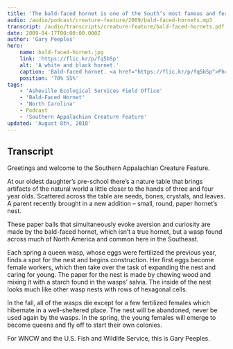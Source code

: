 ```yaml
---
title: 'The bald-faced hornet is one of the South’s most famous and feared insects'
audio: /audio/podcast/creature-feature/2009/bald-faced-hornets.mp3
transcript: /audio/transcripts/creature-feature/bald-faced-hornets.pdf
date: 2009-04-17T00:00:00.000Z
author: 'Gary Peeples'
hero:
    name: bald-faced-hornet.jpg
    link: 'https://flic.kr/p/fq5bSp'
    alt: 'A white and black hornet.'
    caption: 'Bald-faced hornet. <a href="https://flic.kr/p/fq5bSp">Photo</a> by Carin Rhoden, CC BY-NC-ND 2.0.'
    position: '70% 55%'
tags:
    - 'Asheville Ecological Services Field Office'
    - 'Bald-Faced Hornet'
    - 'North Carolina'
    - Podcast
    - 'Southern Appalachian Creature Feature'
updated: 'August 8th, 2018'
---
```


## Transcript

Greetings and welcome to the Southern Appalachian Creature Feature.

At our oldest daughter’s pre-school there’s a nature table that brings artifacts of the natural world a little closer to the hands of three and four year olds. Scattered across the table are seeds, bones, crystals, and leaves. A parent recently brought in a new addition – small, round, paper hornet’s nest.

These paper balls that simultaneously evoke aversion and curiosity are made by the bald-faced hornet, which isn’t a true hornet, but a wasp found across much of North America and common here in the Southeast.

Each spring a queen wasp, whose eggs were fertilized the previous year, finds a spot for the nest and begins construction. Her first eggs become female workers, which then take over the task of expanding the nest and caring for young. The paper for the nest is made by chewing wood and mixing it with a starch found in the wasps’ salvia. The inside of the nest looks much like other wasp nests with rows of hexagonal cells.

In the fall, all of the wasps die except for a few fertilized females which hibernate in a well-sheltered place. The nest will be abandoned, never be used again by the wasps. In the spring, the young females will emerge to become queens and fly off to start their own colonies.

For WNCW and the U.S. Fish and Wildlife Service, this is Gary Peeples.